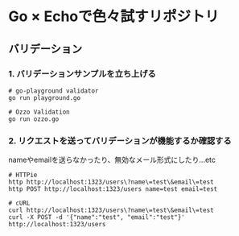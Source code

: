 # Go × Echoで色々試すリポジトリ

## バリデーション

### 1. バリデーションサンプルを立ち上げる

```shell
# go-playground validator
go run playground.go

# Ozzo Validation
go run ozzo.go
```

### 2. リクエストを送ってバリデーションが機能するか確認する 
nameやemailを送らなかったり、無効なメール形式にしたり...etc
```shell
# HTTPie
http http://localhost:1323/users\?name\=test\&email\=test
http POST http://localhost:1323/users name=test email=test

# cURL
curl http://localhost:1323/users\?name\=test\&email\=test 
curl -X POST -d '{"name":"test", "email":"test"}' http://localhost:1323/users
```
